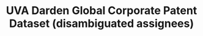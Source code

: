 ---
layout: default
description: 'The dataset has information on about 3 million USPTO patents, which
  were granted between 1980 and 2017, assigned to publicly listed companies worldwide,
  and linked to those assignee companies using the following identifiers: Unique Patent
  Number, as given by the USPTO, GVKEY, as the firm identifier, from the S&P Compustat
  Global database. '
title: UVA Darden Global Corporate Patent Dataset (disambiguated assignees)
url: https://patents.darden.virginia.edu/
uuid: e80542a8-a9bb-4205-8364-c0e9f3a2b683
---